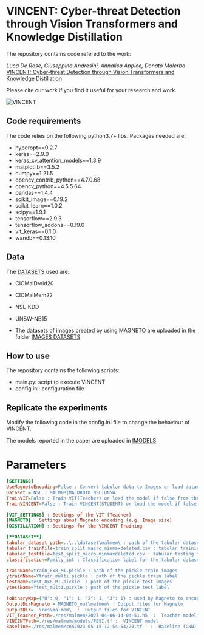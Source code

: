 # VINCENT: Cyber-threat Detection through Vision Transformers and Knowledge Distillation

The repository contains code refered to the work:

_Luca De Rose, Giuseppina Andresini, Annalisa Appice, Donato Malerba_
[VINCENT: Cyber-threat Detection through Vision Transformers and Knowledge Distillation](https://www.sciencedirect.com/science/article/pii/S0167404824002293)
 
Please cite our work if you find it useful for your research and work.


![VINCENT](https://github.com/Kyanji/VINCENT/blob/master/VINCENT.png)

## Code requirements
The code relies on the following python3.7+ libs.
Packages needed are:
* hyperopt==0.2.7
* keras==2.9.0
* keras_cv_attention_models==1.3.9
* matplotlib==3.5.2
* numpy==1.21.5
* opencv_contrib_python==4.7.0.68
* opencv_python==4.5.5.64
* pandas==1.4.4
* scikit_image==0.19.2
* scikit_learn==1.0.2
* scipy==1.9.1
* tensorflow==2.9.3
* tensorflow_addons==0.19.0
* vit_keras==0.1.0
* wandb==0.13.10


## Data
The [DATASETS](https://drive.google.com/file/d/1UeyREoDE28VELDnBgu5bcJ1TauH2Ym-E/view?usp=sharing) used are:
* CICMalDroid20
* CICMalMem22
* NSL-KDD
* UNSW-NB15

* The datasets of images created by using [MAGNETO](https://github.com/Kyanji/MAGNETO/) are uploaded in the folder [IMAGES DATASETS](https://drive.google.com/file/d/1MBMnjk9ipmvQaRe9IgsPTdRZrrGsqO9k/view?usp=sharing)
  
## How to use

The repository contains the following scripts:
* main.py:  script to execute VINCENT 
* config.ini: configuration file
  

## Replicate the experiments
Modify the following code in the config.ini file to change the behaviour of VINCENT.

The models reported in the paper are uploaded in [IMODELS]([https://drive.google.com/file/d/1MBMnjk9ipmvQaRe9IgsPTdRZrrGsqO9k/view?usp=sharing](https://drive.google.com/file/d/1_lD4-SC35hzDPinY_D6DkdOI3k_Z_YTL/view?usp=sharing))

# Parameters
```ini
[SETTINGS]
UseMagnetoEncoding=False : Convert tabular data to Images or load dataset
Dataset = NSL : MALMEM|MALDROID|NSL|UNSW
TrainVIT=False : Train VIT(Teacher) or load the model if false from the VIT_Teacher_Path
TrainVINCENT=False : Train VINCENT(STUDENT) or load the model if false from the VINCENTPath

[VIT_SETTINGS] : Settings of the VIT (Teacher)
[MAGNETO] : Settings about Magneto encoding (e.g. Image size)
[DISTILLATION] : Settings for the VINCENT Training

[**DATASET**]
tabular_dataset_path=..\..\dataset\malmem\ : path of the tabular dataset
tabular_trainfile=train_split_macro_minmaxdeleted.csv : tabular training file
tabular_testfile=test_split_macro_minmaxdeleted.csv : tabular testing file
classification=Family_int : Classification label for the tabular dataset

trainName=train_8x8_MI.pickle : path of the pickle train images
ytrainName=Ytrain_multi.pickle : path of the pickle train label
testName=test_8x8_MI.pickle  : path of the pickle test images
ytestName=Ytest_multi.pickle : path of the pickle test label

toBinaryMap={"0": 0, "1": 1, "2": 1, "3": 1} : used by Magneto to encode the dataset using binary labels
OutputDirMagneto = MAGNETO_out\malmem\ : Output files for Magneto
OutputDir= .\res\malmem\  :  Output files for VINCENT
VIT_Teacher_Path=./res/malmem/2023-04-06-14-04-51.h5  :  Teacher model
VINCENTPath=./res/malmem/models/PESI.tf :  VINCENT model
Baseline=./res/malmem/cnn2023-05-15-12-54-54/20.tf   :  Baseline (CNN) model


```








